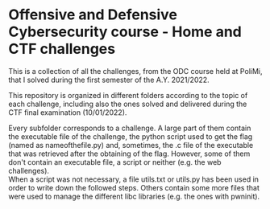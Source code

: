 # Offensive and Defensive Cybersecurity course - Home and CTF challenges
This is a collection of all the challenges, from the ODC course held at PoliMi, that I solved during the first semester of the A.Y. 2021/2022.

This repository is organized in different folders according to the topic of each challenge, including also the ones solved and delivered during the CTF final examination (10/01/2022).

Every subfolder corresponds to a challenge. A large part of them contain the executable file of the challenge, the python script used to get the flag (named as nameofthefile.py) and, sometimes, the .c file of the executable that was retrieved after the obtaining of the flag. However, some of them don't contain an executable file, a script or neither (e.g. the web challenges). <br />
When a script was not necessary, a file utils.txt or utils.py has been used in order to write down the followed steps. Others contain some more files that were used to manage the different libc libraries (e.g. the ones with pwninit).

